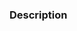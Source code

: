 <!-- Hello! Thanks for submitting a PR! To help make things go a bit more
     smoothly, we would appreciate it if you follow this template. -->

### Description

<!-- Good things to put here include:
       - reasons for the change (please link any relevant issues!),
       - any noteworthy (or hacky) choices to be aware of,
       - or what the problem resolved here looked like. -->



<!-- Just as a reminder, everyone in all conda org spaces (including PRs)
     must follow the Conda Org Code of Conduct (link below).

     Finally, once again, thanks for your time and effort. If you have any
     feedback in regards to your experience contributing here, please
     let us know!

     Helpful links:
       - Conda Org COC: https://github.com/conda/issue-tracker/blob/main/CODE_OF_CONDUCT.md
       - Contributing docs: https://github.com/conda/issue-tracker/blob/main/CONTRIBUTING.md -->
